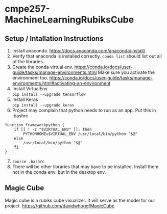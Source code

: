 # cmpe257-MachineLearningRubiksCube

## Setup / Intallation Instructions
1. Install anaconda. https://docs.anaconda.com/anaconda/install/
2. Verify that anaconda is installed correctly.
`conda list` should list out all of the libraries.
3. Create the conda virtual env.  https://conda.io/docs/user-guide/tasks/manage-environments.html
Make sure you activate the environment too. https://conda.io/docs/user-guide/tasks/manage-environments.html#activating-an-environment  
4. Install VirtualEnv  
`pip install --upgrade tensorflow `
5. Install Keras  
`pip install --upgrade keras`
6.  Project may complain that python needs to run as an app.  Put this in .bashrc
```
function frameworkpython {
    if [[ ! -z "$VIRTUAL_ENV" ]]; then
        PYTHONHOME=$VIRTUAL_ENV /usr/local/bin/python "$@"
    else
        /usr/local/bin/python "$@"
    fi
}
```
7. `source .bashrc`
8. There will be other libraries that may have to be installed.  Install them not in the conda env. but in the desktop env.


## Magic Cube
Magic cube is a rubiks cube visualizer.  It will serve as the model for our project.
https://github.com/davidwhogg/MagicCube
